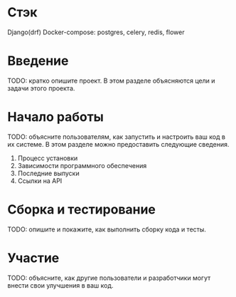 # Стэк
Django(drf)
Docker-compose: postgres, celery, redis, flower

# Введение
TODO: кратко опишите проект. В этом разделе объясняются цели и задачи этого проекта. 

# Начало работы
TODO: объясните пользователям, как запустить и настроить ваш код в их системе. В этом разделе можно предоставить следующие сведения.
1.	Процесс установки
2.	Зависимости программного обеспечения
3.	Последние выпуски
4.	Ссылки на API

# Сборка и тестирование
TODO: опишите и покажите, как выполнить сборку кода и тесты. 

# Участие
TODO: объясните, как другие пользователи и разработчики могут внести свои улучшения в ваш код. 
